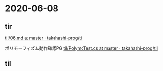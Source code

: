 # 2020-06-08

## tir
[til/06\.md at master · takahashi\-prog/til](https://github.com/takahashi-prog/til/blob/master/tir/2020/06.md#08)

ポリモーフィズム動作確認PG
[til/PolymoTest\.cs at master · takahashi\-prog/til](https://github.com/takahashi-prog/til/blob/master/2020/06/PolymoTest.cs)
## til
